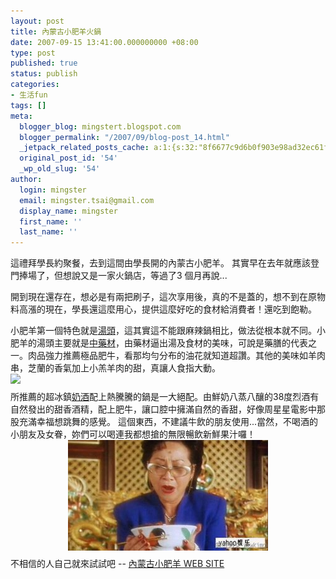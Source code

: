```yaml
---
layout: post
title: 內蒙古小肥羊火鍋
date: 2007-09-15 13:41:00.000000000 +08:00
type: post
published: true
status: publish
categories:
- 生活fun
tags: []
meta:
  blogger_blog: mingstert.blogspot.com
  blogger_permalink: "/2007/09/blog-post_14.html"
  _jetpack_related_posts_cache: a:1:{s:32:"8f6677c9d6b0f903e98ad32ec61f8deb";a:2:{s:7:"expires";i:1454017544;s:7:"payload";a:3:{i:0;a:1:{s:2:"id";i:940;}i:1;a:1:{s:2:"id";i:379;}i:2;a:1:{s:2:"id";i:477;}}}}
  original_post_id: '54'
  _wp_old_slug: '54'
author:
  login: mingster
  email: mingster.tsai@gmail.com
  display_name: mingster
  first_name: ''
  last_name: ''
---
```

<p>這禮拜學長約聚餐，去到這間由學長開的內蒙古小肥羊。 其實早在去年就應該登門捧場了，但想說又是一家火鍋店，等過了3 個月再說...</p>
<p>開到現在還存在，想必是有兩把刷子，這次享用後，真的不是蓋的，想不到在原物料高漲的現在，學長還這麼用心，提供這麼好吃的食材給消費者！還吃到飽勒。</p>
<p>小肥羊第一個特色就是<a href="http://www.small-sheep.com.tw/meal.php?cat_1=1183709309&amp;cat_2=1183957143&amp;lang=TW" target="_blank">湯頭</a>，這其實這不能跟麻辣鍋相比，做法從根本就不同。小肥羊的湯頭主要就是<a href="http://www.small-sheep.com.tw/meal.php?cat_1=1183709309&amp;cat_2=1185879181&amp;lang=TW" target="_blank">中藥材</a>，由藥材逼出湯及食材的美味，可說是藥膳的代表之一。肉品強力推薦極品肥牛，看那均勻分布的油花就知道超讚。其他的美味如羊肉串，芝蘭的香氣加上小羔羊肉的甜，真讓人食指大動。<img style="display:block;cursor:hand;text-align:center;margin:0 auto 10px;" src="/img/016.jpg" />所推薦的超冰鎮<a href="http://food.gogocn.com/food_2005413184738_3266.htm" target="_blank">奶酒</a>配上熱騰騰的鍋是一大絕配。由鮮奶八蒸八釀的38度烈酒有自然發出的甜香酒精，配上肥牛，讓口腔中擁滿自然的香甜，好像周星星電影中那股充滿幸福想跳舞的感覺。 這個東西，不建議牛飲的朋友使用...當然，不喝酒的小朋友及女眷，妳們可以喝連我都想搶的無限暢飲新鮮果汁囉！<br /><a href="http://mingster.files.wordpress.com/2007/09/6_580x435.jpg"><img style="display:block;cursor:hand;text-align:center;margin:0 auto 10px;" alt="" src="/img/6_580x4351.jpg" border="0" /></a>不相信的人自己就來試試吧 -- <a href="http://www.small-sheep.com.tw/" target="_blank">內蒙古小肥羊 WEB SITE</a></p>

